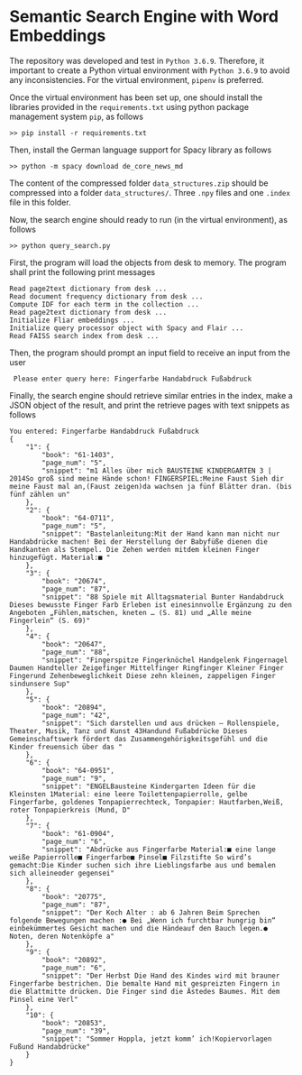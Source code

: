 # Semantic Search Engine with Word Embeddings

The repository was developed and test in ```Python 3.6.9```. Therefore, it important to create a Python virtual environment with ```Python 3.6.9``` to avoid any inconsistencies. For the virtual environment, ```pipenv``` is preferred.   

Once the virtual environment has been set up, one should install the libraries provided in the  ```requirements.txt``` using python package management system  ```pip```, as follows

 ```>> pip install -r requirements.txt```

 Then, install the German language support for Spacy library as follows

 ```>> python -m spacy download de_core_news_md```

 The content of the compressed folder ```data_structures.zip``` should be compressed into a folder ```data_structures/```. Three ```.npy``` files  and one ```.index``` file in this folder.

 Now, the search engine should ready to run (in the virtual environment), as follows

```>> python query_search.py```

First, the program will load the objects from desk to memory. The program shall print the following print messages

```
Read page2text dictionary from desk ...
Read document frequency dictionary from desk ...
Compute IDF for each term in the collection ...
Read page2text dictionary from desk ...
Initialize Fliar embeddings ...
Initialize query processor object with Spacy and Flair ...
Read FAISS search index from desk ...
```


Then, the program should prompt an input field to receive an input from the user


``` Please enter query here: Fingerfarbe Handabdruck Fußabdruck```

Finally, the search engine should retrieve similar entries in the index, make a JSON object of the result, and print the retrieve pages with text snippets as follows


```
You entered: Fingerfarbe Handabdruck Fußabdruck
{
    "1": {
        "book": "61-1403",
        "page_num": "5",
        "snippet": "m1 Alles über mich BAUSTEINE KINDERGARTEN 3 | 2014So groß sind meine Hände schon! FINGERSPIEL:Meine Faust Sieh dir meine Faust mal an,(Faust zeigen)da wachsen ja fünf Blätter dran. (bis fünf zählen un"
    },
    "2": {
        "book": "64-0711",
        "page_num": "5",
        "snippet": "Bastelanleitung:Mit der Hand kann man nicht nur Handabdrücke machen! Bei der Herstellung der Babyfüße dienen die Handkanten als Stempel. Die Zehen werden mitdem kleinen Finger hinzugefügt. Material:■ "
    },
    "3": {
        "book": "20674",
        "page_num": "87",
        "snippet": "88 Spiele mit Alltagsmaterial Bunter Handabdruck Dieses bewusste Finger Farb Erleben ist einesinnvolle Ergänzung zu den Angeboten „Fühlen,matschen, kneten … (S. 81) und „Alle meine Fingerlein“ (S. 69)"
    },
    "4": {
        "book": "20647",
        "page_num": "88",
        "snippet": "Fingerspitze Fingerknöchel Handgelenk Fingernagel Daumen Handteller Zeigefinger Mittelfinger Ringfinger Kleiner Finger Fingerund Zehenbeweglichkeit Diese zehn kleinen, zappeligen Finger sindunsere Sup"
    },
    "5": {
        "book": "20894",
        "page_num": "42",
        "snippet": "Sich darstellen und aus drücken – Rollenspiele, Theater, Musik, Tanz und Kunst 43Handund Fußabdrücke Dieses Gemeinschaftswerk fördert das Zusammengehörigkeitsgefühl und die Kinder freuensich über das "
    },
    "6": {
        "book": "64-0951",
        "page_num": "9",
        "snippet": "ENGELBausteine Kindergarten Ideen für die Kleinsten 1Material: eine leere Toilettenpapierrolle, gelbe Fingerfarbe, goldenes Tonpapierrechteck, Tonpapier: Hautfarben,Weiß, roter Tonpapierkreis (Mund, D"
    },
    "7": {
        "book": "61-0904",
        "page_num": "6",
        "snippet": "Abdrücke aus Fingerfarbe Material:■ eine lange weiße Papierrolle■ Fingerfarbe■ Pinsel■ Filzstifte So wird’s gemacht:Die Kinder suchen sich ihre Lieblingsfarbe aus und bemalen sich alleineoder gegensei"
    },
    "8": {
        "book": "20775",
        "page_num": "87",
        "snippet": "Der Koch Alter : ab 6 Jahren Beim Sprechen folgende Bewegungen machen :● Bei „Wenn ich furchtbar hungrig bin“ einbekümmertes Gesicht machen und die Händeauf den Bauch legen.● Noten, deren Notenköpfe a"
    },
    "9": {
        "book": "20892",
        "page_num": "6",
        "snippet": "Der Herbst Die Hand des Kindes wird mit brauner Fingerfarbe bestrichen. Die bemalte Hand mit gespreizten Fingern in die Blattmitte drücken. Die Finger sind die Ästedes Baumes. Mit dem Pinsel eine Verl"
    },
    "10": {
        "book": "20853",
        "page_num": "39",
        "snippet": "Sommer Hoppla, jetzt komm’ ich!Kopiervorlagen Fußund Handabdrücke"
    }
}
```
